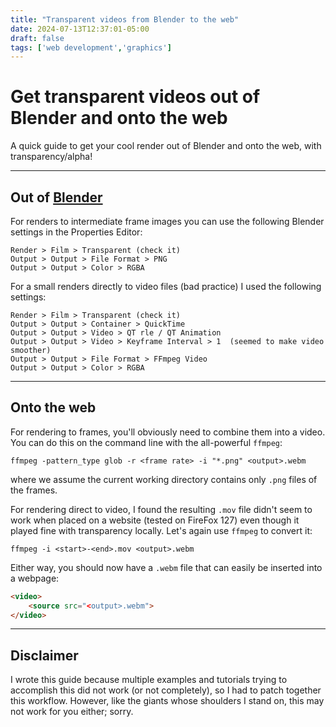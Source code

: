 ```yaml
---
title: "Transparent videos from Blender to the web"
date: 2024-07-13T12:37:01-05:00
draft: false
tags: ['web development','graphics']
---
```


# Get transparent videos out of Blender and onto the web

A quick guide to get your cool render out of Blender and onto the web, with transparency/alpha!

---

## Out of [Blender](https://www.blender.org/)

For renders to intermediate frame images you can use the following Blender settings in the Properties Editor:

```
Render > Film > Transparent (check it)
Output > Output > File Format > PNG
Output > Output > Color > RGBA
```

For a small renders directly to video files (bad practice) I used the following settings:

```
Render > Film > Transparent (check it)
Output > Output > Container > QuickTime
Output > Output > Video > QT rle / QT Animation
Output > Output > Video > Keyframe Interval > 1  (seemed to make video smoother)
Output > Output > File Format > FFmpeg Video
Output > Output > Color > RGBA
```

---

## Onto the web

For rendering to frames, you'll obviously need to combine them into a video.
You can do this on the command line with the all-powerful `ffmpeg`:
```
ffmpeg -pattern_type glob -r <frame rate> -i "*.png" <output>.webm
```
where we assume the current working directory contains only `.png` files of the frames.

For rendering direct to video, I found the resulting `.mov` file didn't seem to work when placed on a website (tested on FireFox 127) even though it played fine with transparency locally.
Let's again use `ffmpeg` to convert it:

```
ffmpeg -i <start>-<end>.mov <output>.webm
```

Either way, you should now have a `.webm` file that can easily be inserted into a webpage:

```html
<video>
    <source src="<output>.webm">
</video>
```

---

## Disclaimer

I wrote this guide because multiple examples and tutorials trying to accomplish this did not work (or not completely), so I had to patch together this workflow.
However, like the giants whose shoulders I stand on, this may not work for you either; sorry.